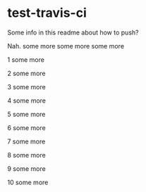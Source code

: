 # test-travis-ci

Some info in this readme about how to push?

Nah.
some more
some more
some more

1 some more


2 some more


3 some more


4 some more


5 some more


6 some more


7 some more


8 some more


9 some more


10 some more

